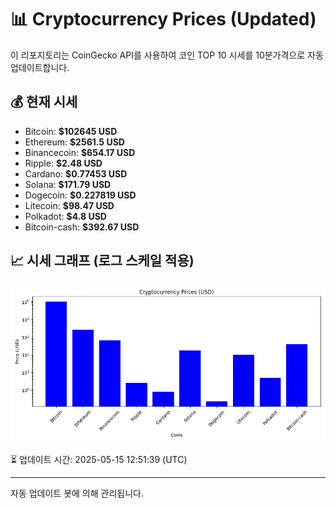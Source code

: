 
# 📊 Cryptocurrency Prices (Updated)

이 리포지토리는 CoinGecko API를 사용하여 코인 TOP 10 시세를 10분가격으로 자동 업데이트합니다.

## 💰 현재 시세
- Bitcoin: **$102645 USD**
- Ethereum: **$2561.5 USD**
- Binancecoin: **$654.17 USD**
- Ripple: **$2.48 USD**
- Cardano: **$0.77453 USD**
- Solana: **$171.79 USD**
- Dogecoin: **$0.227819 USD**
- Litecoin: **$98.47 USD**
- Polkadot: **$4.8 USD**
- Bitcoin-cash: **$392.67 USD**

## 📈 시세 그래프 (로그 스케일 적용)
![Crypto Prices](crypto_prices.png)

⏳ 업데이트 시간: 2025-05-15 12:51:39 (UTC)

---
자동 업데이트 봇에 의해 관리됩니다.
